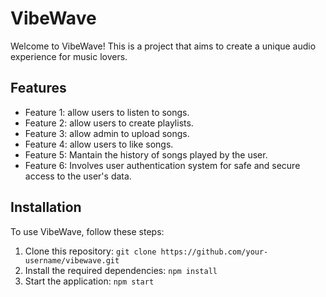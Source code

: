 # VibeWave

Welcome to VibeWave! This is a project that aims to create a unique audio experience for music lovers.

## Features

-   Feature 1: allow users to listen to songs.
-   Feature 2: allow users to create playlists.
-   Feature 3: allow admin to upload songs.
-   Feature 4: allow users to like songs.
-   Feature 5: Mantain the history of songs played by the user.
-   Feature 6: Involves user authentication system for safe and secure access to the user's data.

## Installation

To use VibeWave, follow these steps:

1. Clone this repository: `git clone https://github.com/your-username/vibewave.git`
2. Install the required dependencies: `npm install`
3. Start the application: `npm start`
